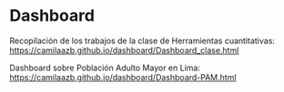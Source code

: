 # Dashboard
Recopilación de los trabajos de la clase de Herramientas cuantitativas:
https://camilaazb.github.io/dashboard/Dashboard_clase.html

Dashboard sobre Población Adulto Mayor en Lima:
https://camilaazb.github.io/dashboard/Dashboard-PAM.html 
